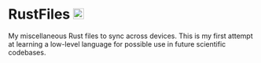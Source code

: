 # RustFiles <img src="https://img.shields.io/badge/rust-%23000000.svg?style=for-the-badge&logo=rust&logoColor=white" alt="Rust" style="height: 22px;">

My miscellaneous Rust files to sync across devices. This is my first attempt at learning a low-level language for possible use in future scientific codebases.

